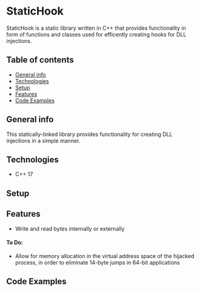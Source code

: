 # StaticHook

StaticHook is a static library written in C++ that provides functionality in form of functions and classes used for efficently creating hooks for DLL injections.

## Table of contents
* [General info](#general-info)
* [Technologies](#technologies)
* [Setup](#setup)
* [Features](#features)
* [Code Examples](#code-examples)

## General info

This statically-linked library provides functionality for creating DLL injections in a simple manner.

## Technologies
* C++ 17

## Setup


## Features
* Write and read bytes internally or externally
#### To Do:
* Allow for memory allocation in the virtual address space of the hijacked process, in order to eliminate 14-byte jumps in 64-bit applications

## Code Examples
